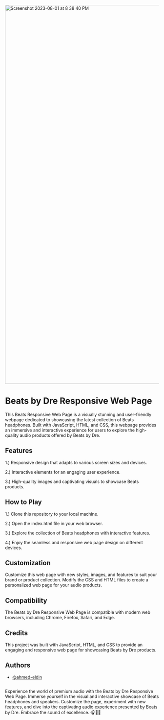 
<img width="1237" alt="Screenshot 2023-08-01 at 8 38 40 PM" src="https://github.com/ahmed-eldin/beats-responsive-page/assets/111728755/c50b9a74-ae4c-44f4-85a1-bf179a454a04">


# Beats by Dre Responsive Web Page


This Beats Responsive Web Page is a visually stunning and user-friendly webpage dedicated to showcasing the latest collection of Beats headphones. Built with JavaScript, HTML, and CSS, this webpage provides an immersive and interactive experience for users to explore the high-quality audio products offered by Beats by Dre.
## Features

1.) Responsive design that adapts to various screen sizes and devices.

2.) Interactive elements for an engaging user experience.

3.) High-quality images and captivating visuals to showcase Beats products.

## How to Play

1.) Clone this repository to your local machine.

2.) Open the index.html file in your web browser.

3.) Explore the collection of Beats headphones with interactive features.

4.) Enjoy the seamless and responsive web page design on different devices.
## Customization

Customize this web page with new styles, images, and features to suit your brand or product collection. Modify the CSS and HTML files to create a personalized web page for your audio products.
## Compatibility

The Beats by Dre Responsive Web Page is compatible with modern web browsers, including Chrome, Firefox, Safari, and Edge.
## Credits

This project was built with JavaScript, HTML, and CSS to provide an engaging and responsive web page for showcasing Beats by Dre products.
## Authors

- [@ahmed-eldin](https://www.github.com/ahmed-eldin)

##  

Experience the world of premium audio with the Beats by Dre Responsive Web Page. Immerse yourself in the visual and interactive showcase of Beats headphones and speakers. Customize the page, experiment with new features, and dive into the captivating audio experience presented by Beats by Dre. Embrace the sound of excellence. 🎧🎵🔥
